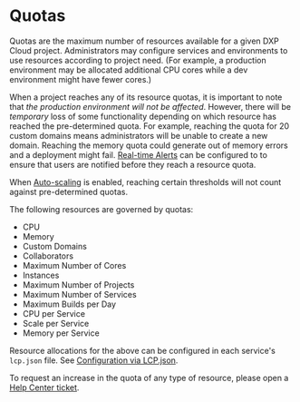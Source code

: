 # Quotas

Quotas are the maximum number of resources available for a given DXP Cloud project. Administrators may configure services and environments to use resources according to project need. (For example, a production environment may be allocated additional CPU cores while a dev environment might have fewer cores.)

When a project reaches any of its resource quotas, it is important to note that _the production environment will not be affected_. However, there will be *temporary* loss of some functionality depending on which resource has reached the pre-determined quota. For example, reaching the quota for 20 custom domains means administrators will be unable to create a new domain. Reaching the memory quota could generate out of memory errors and a deployment might fail. [Real-time Alerts](../manage-and-optimize/real-time-alerts.md) can be configured to to ensure that users are notified before they reach a resource quota.

When [Auto-scaling](./auto-scaling.md) is enabled, reaching certain thresholds will not count against pre-determined quotas.

The following resources are governed by quotas:

* CPU
* Memory
* Custom Domains
* Collaborators
* Maximum Number of Cores
* Instances
* Maximum Number of Projects
* Maximum Number of Services
* Maximum Builds per Day
* CPU per Service
* Scale per Service
* Memory per Service

Resource allocations for the above can be configured in each service's `lcp.json` file. See [Configuration via LCP.json](../reference/configuration-via-lcp-json.md).

To request an increase in the quota of any type of resource, please open a [Help Center ticket](https://liferay-support.zendesk.com/agent/).
